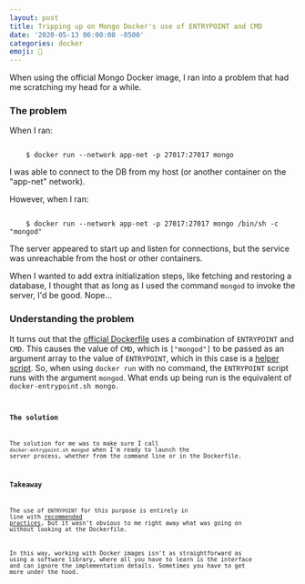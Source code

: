 ```yaml
---
layout: post
title: Tripping up on Mongo Docker's use of ENTRYPOINT and CMD
date: '2020-05-13 06:00:00 -0500'
categories: docker
emoji: 🐳
---
```


When using the official Mongo Docker image, I ran into a problem that had me scratching my head for a while.

### The problem 
When I ran:

<pre><code>
    $ docker run --network app-net -p 27017:27017 mongo
</code></pre>

I was able to connect to the DB from my host (or another container on the "app-net" network).

However, when I ran:

<pre><code>
    $ docker run --network app-net -p 27017:27017 mongo /bin/sh -c "mongod"
</code></pre>

The server appeared to start up and listen for connections, but the service was unreachable from the host or other containers.

When I wanted to add extra initialization steps, like fetching and restoring a database, I thought that as long as I used the command <code>mongod</code> to invoke the server, I'd be good. Nope...

### Understanding the problem

It turns out that the [official Dockerfile](https://github.com/docker-library/mongo) uses a combination of <code>ENTRYPOINT</code> and <code>CMD</code>. This causes the value of <code>CMD</code>, which is <code>["mongod"]</code> to be passed as an argument array to the value of <code>ENTRYPOINT</code>, which in this case is a [helper script](https://github.com/docker-library/mongo/blob/master/docker-entrypoint.sh). So, when using <code>docker run</code> with no command, the <code>ENTRYPOINT</code> script runs with the argument <code>mongod</code>. What ends up being run is the equivalent of <code>docker-entrypoint.sh mongo<code>. 

### The solution

The solution for me was to make sure I call <code>docker-entrypoint.sh mongod</code> when I'm ready to launch the server process, whether from the command line or in the Dockerfile.

### Takeaway

The use of <code>ENTRYPOINT</code> for this purpose is entirely in line with [recommended practices](https://docs.docker.com/develop/develop-images/dockerfile_best-practices/#entrypoint), but it wasn't obvious to me right away what was going on without looking at the Dockerfile.

In this way, working with Docker images isn't as straightforward as using a software library, where all you have to learn is the interface and can ignore the implementation details. Sometimes you have to get more under the hood.